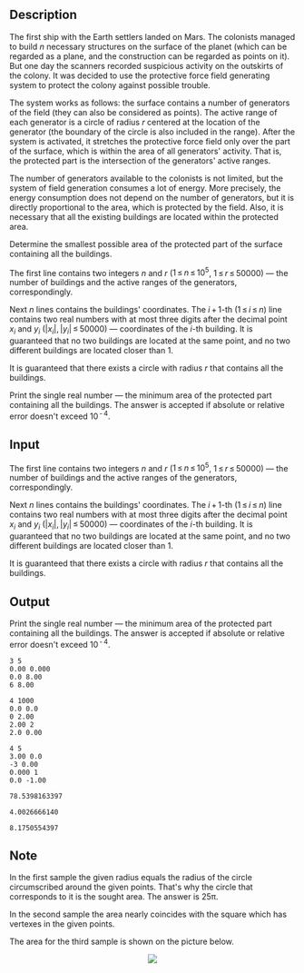 ## Description

<div><p>The first ship with the Earth settlers landed on Mars. The colonists managed to build <span class="tex-span"><i>n</i></span> necessary structures on the surface of the planet (which can be regarded as a plane, and the construction can be regarded as points on it). But one day the scanners recorded suspicious activity on the outskirts of the colony. It was decided to use the protective force field generating system to protect the colony against possible trouble.</p><p>The system works as follows: the surface contains a number of generators of the field (they can also be considered as points). The active range of each generator is a circle of radius <span class="tex-span"><i>r</i></span> centered at the location of the generator (the boundary of the circle is also included in the range). After the system is activated, it stretches the protective force field <span class="tex-font-style-bf">only over the part of the surface, which is within the area of all generators' activity</span>. That is, the protected part is the <span class="tex-font-style-bf">intersection</span> of the generators' active ranges.</p><p>The number of generators available to the colonists is not limited, but the system of field generation consumes a lot of energy. More precisely, the energy consumption does not depend on the number of generators, but it is directly proportional to the <span class="tex-font-style-bf">area</span>, which is protected by the field. Also, it is necessary that all the existing buildings are located within the protected area.</p><p>Determine the smallest possible area of the protected part of the surface containing all the buildings.</p></div><div class="input-specification"><p>The first line contains two integers <span class="tex-span"><i>n</i></span> and <span class="tex-span"><i>r</i></span> (<span class="tex-span">1 ≤ <i>n</i> ≤ 10<sup class="upper-index">5</sup></span>, <span class="tex-span">1 ≤ <i>r</i> ≤ 50000</span>) — the number of buildings and the active ranges of the generators, correspondingly.</p><p>Next <span class="tex-span"><i>n</i></span> lines contains the buildings' coordinates. The <span class="tex-span"><i>i</i> + 1</span>-th (<span class="tex-span">1 ≤ <i>i</i> ≤ <i>n</i></span>) line contains two real numbers with at most three digits after the decimal point <span class="tex-span"><i>x</i><sub class="lower-index"><i>i</i></sub></span> and <span class="tex-span"><i>y</i><sub class="lower-index"><i>i</i></sub></span> (<span class="tex-span">|<i>x</i><sub class="lower-index"><i>i</i></sub>|, |<i>y</i><sub class="lower-index"><i>i</i></sub>| ≤ 50000</span>) — coordinates of the <span class="tex-span"><i>i</i></span>-th building. It is guaranteed that no two buildings are located at the same point, and no two different buildings are located closer than <span class="tex-span">1</span>.</p><p>It is guaranteed that there exists a circle with radius <span class="tex-span"><i>r</i></span> that contains all the buildings.</p></div><div class="output-specification"><p>Print the single real number — the minimum area of the protected part containing all the buildings. The answer is accepted if absolute or relative error doesn't exceed <span class="tex-span">10<sup class="upper-index"> - 4</sup></span>.</p></div>

## Input

<p>The first line contains two integers <span class="tex-span"><i>n</i></span> and <span class="tex-span"><i>r</i></span> (<span class="tex-span">1 ≤ <i>n</i> ≤ 10<sup class="upper-index">5</sup></span>, <span class="tex-span">1 ≤ <i>r</i> ≤ 50000</span>) — the number of buildings and the active ranges of the generators, correspondingly.</p><p>Next <span class="tex-span"><i>n</i></span> lines contains the buildings' coordinates. The <span class="tex-span"><i>i</i> + 1</span>-th (<span class="tex-span">1 ≤ <i>i</i> ≤ <i>n</i></span>) line contains two real numbers with at most three digits after the decimal point <span class="tex-span"><i>x</i><sub class="lower-index"><i>i</i></sub></span> and <span class="tex-span"><i>y</i><sub class="lower-index"><i>i</i></sub></span> (<span class="tex-span">|<i>x</i><sub class="lower-index"><i>i</i></sub>|, |<i>y</i><sub class="lower-index"><i>i</i></sub>| ≤ 50000</span>) — coordinates of the <span class="tex-span"><i>i</i></span>-th building. It is guaranteed that no two buildings are located at the same point, and no two different buildings are located closer than <span class="tex-span">1</span>.</p><p>It is guaranteed that there exists a circle with radius <span class="tex-span"><i>r</i></span> that contains all the buildings.</p>

## Output

<p>Print the single real number — the minimum area of the protected part containing all the buildings. The answer is accepted if absolute or relative error doesn't exceed <span class="tex-span">10<sup class="upper-index"> - 4</sup></span>.</p>





```input1
3 5
0.00 0.000
0.0 8.00
6 8.00

```




```input2
4 1000
0.0 0.0
0 2.00
2.00 2
2.0 0.00

```




```input3
4 5
3.00 0.0
-3 0.00
0.000 1
0.0 -1.00

```




```output1
78.5398163397

```




```output2
4.0026666140

```




```output3
8.1750554397

```



## Note

<p>In the first sample the given radius equals the radius of the circle circumscribed around the given points. That's why the circle that corresponds to it is the sought area. The answer is <span class="tex-span">25π</span>.</p><p>In the second sample the area nearly coincides with the square which has vertexes in the given points.</p><p>The area for the third sample is shown on the picture below.</p><center> <img class="tex-graphics" src="file://X2SOf9tV.png" style="max-width: 100.0%;max-height: 100.0%;"> </center>
